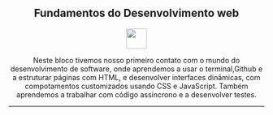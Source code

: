 <div align="center">

  ## Fundamentos do Desenvolvimento web
  <image src="../logosREADME/logotrybe2.png" width="40" height="40">

  Neste bloco tivemos nosso primeiro contato com o mundo do desenvolvimento de software, onde aprendemos a usar o terminal,Github e a estruturar páginas com HTML, e desenvolver interfaces dinâmicas, com compotamentos customizados usando CSS e JavaScript. Também aprendemos a trabalhar com código assíncrono e a desenvolver testes.

---
</div>